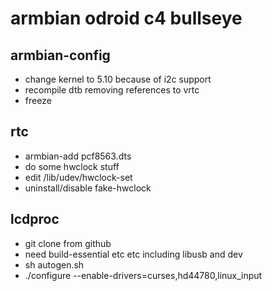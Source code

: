 # armbian odroid c4 bullseye  

## armbian-config  

* change kernel to 5.10 because of i2c support
* recompile dtb removing references to vrtc
* freeze

## rtc

* armbian-add pcf8563.dts  
* do some hwclock stuff
* edit /lib/udev/hwclock-set
* uninstall/disable fake-hwclock

## lcdproc

* git clone from github
* need build-essential etc etc including libusb and dev
* sh autogen.sh
* ./configure --enable-drivers=curses,hd44780,linux_input
